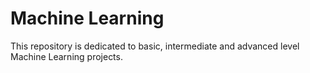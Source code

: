 # Machine Learning
This repository is dedicated to basic, intermediate and advanced level Machine Learning projects.
